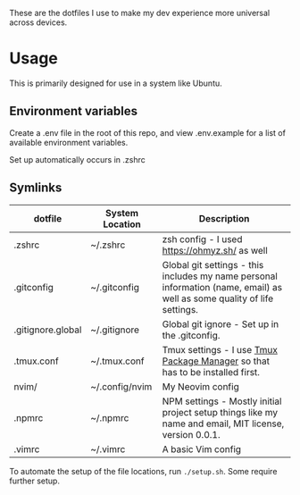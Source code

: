 These are the dotfiles I use to make my dev experience more universal across devices.

# Usage
This is primarily designed for use in a system like Ubuntu.

## Environment variables
Create a .env file in the root of this repo, and view .env.example for a list of available environment variables.

Set up automatically occurs in .zshrc

## Symlinks

| dotfile           | System Location         | Description                                                                                                                                                                     |
|-------------------|-------------------------|---------------------------------------------------------------------------------------------------------------------------------------------------------------------------------|
| .zshrc            | ~/.zshrc | zsh config - I used https://ohmyz.sh/ as well |
| .gitconfig        | ~/.gitconfig            | Global git settings - this includes my name personal information (name, email) as well as some quality of life settings.                                                        |
| .gitignore.global | ~/.gitignore            | Global git ignore - Set up in the .gitconfig.                                                                                                                                   |
| .tmux.conf        | ~/.tmux.conf            | Tmux settings - I use [Tmux Package Manager](https://github.com/tmux-plugins/tpm) so that has to be installed first.                                                            |
| nvim/             | ~/.config/nvim          | My Neovim config |
| .npmrc            | ~/.npmrc                | NPM settings - Mostly initial project setup things like my name and email, MIT license, version 0.0.1.                                                                          |
| .vimrc            | ~/.vimrc                | A basic Vim config |

To automate the setup of the file locations, run `./setup.sh`. Some require further setup.

